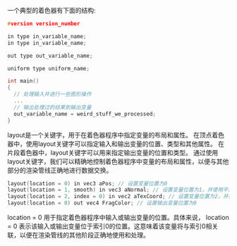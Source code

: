 

一个典型的着色器有下面的结构:

```c
#version version_number

in type in_variable_name;
in type in_variable_name;

out type out_variable_name;

uniform type uniform_name;

int main()
{
  // 处理输入并进行一些图形操作
  ...
  // 输出处理过的结果到输出变量
  out_variable_name = weird_stuff_we_processed;
}
```

layout是一个关键字，用于在着色器程序中指定变量的布局和属性。
在顶点着色器中，使用layout关键字可以指定输入和输出变量的位置、类型和其他属性。
在片段着色器中，layout关键字可以用来指定输出变量的位置和类型。
通过使用layout关键字，我们可以精确地控制着色器程序中变量的布局和属性，以便与其他部分的渲染管线正确地进行数据交换。

```c
layout(location = 0) in vec3 aPos; // 设置变量位置为0
layout(location = 1, smooth) in vec3 aNormal; // 设置变量位置为1，并使用平滑限定符
layout(location = 2, index = 0) in vec2 aTexCoord; // 设置变量位置为2，并使用索引属性为0
layout(location = 0) out vec4 FragColor; // 设置输出变量位置为0
```
location = 0  用于指定着色器程序中输入或输出变量的位置。具体来说， location = 0  表示该输入或输出变量位于索引0的位置。这意味着该变量将与索引0相关联，以便在渲染管线的其他阶段正确地使用和处理。

